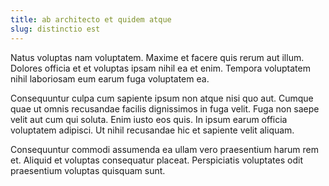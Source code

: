 ```yaml
---
title: ab architecto et quidem atque
slug: distinctio est
---
```


Natus voluptas nam voluptatem. Maxime et facere quis rerum aut illum. Dolores officia et et voluptas ipsam nihil ea et enim. Tempora voluptatem nihil laboriosam eum earum fuga voluptatem ea.

Consequuntur culpa cum sapiente ipsum non atque nisi quo aut. Cumque quae ut omnis recusandae facilis dignissimos in fuga velit. Fuga non saepe velit aut cum qui soluta. Enim iusto eos quis. In ipsum earum officia voluptatem adipisci. Ut nihil recusandae hic et sapiente velit aliquam.

Consequuntur commodi assumenda ea ullam vero praesentium harum rem et. Aliquid et voluptas consequatur placeat. Perspiciatis voluptates odit praesentium voluptas quisquam sunt.
